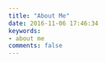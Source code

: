```yaml
---
title: "About Me"
date: 2016-11-06 17:46:34
keywords:
- about me
comments: false
---
```


<script>
    var userLang = navigator.language || navigator.userLanguage;
    userLang = userLang.substr(0, 2).toLowerCase();
    if ('zh' !== userLang && 'fr' !== userLang) {
        userLang = 'en';
    } else if('zh' === userLang) {
        userLang = 'cn';
    }
    
    var baseUrl = location.protocol + "//" + location.hostname + (location.port && ":" + location.port) + "/";
    window.location.href = baseUrl + 'about-' + userLang
</script>

